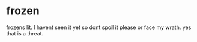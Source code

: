 # frozen
frozens lit. I havent seen it yet so dont spoil it please or face my wrath. yes that is a threat. 
